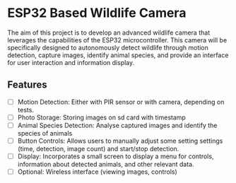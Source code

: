 # ESP32 Based Wildlife Camera

The aim of this project is to develop an advanced wildlife camera that leverages the capabilities of the ESP32 microcontroller. This camera will be specifically designed to autonomously detect wildlife through motion detection, capture images, identify animal species, and provide an interface for user interaction and information display.

## Features

- [ ] Motion Detection: Either with PIR sensor or with camera, depending on tests.
- [ ] Photo Storage: Storing images on sd card with timestamp
- [ ] Animal Species Detection: Analyse captured images and identify the species of animals
- [ ] Button Controls: Allows users to manually adjust some setting settings (time, detection, image count) and start/stop detection.
- [ ] Display: Incorporates a small screen to display a menu for controls, information about detected animals, and other relevant data.
- [ ] Optional: Wireless interface (viewing images, controls)
